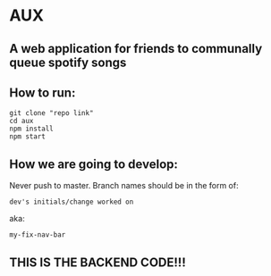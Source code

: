 # AUX

## A web application for friends to communally queue spotify songs

## How to run:

	git clone "repo link"
	cd aux
	npm install
	npm start

## How we are going to develop:

Never push to master.  Branch names should be in the form of: 
	
	dev's initials/change worked on

aka:

	my-fix-nav-bar

## THIS IS THE BACKEND CODE!!!